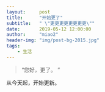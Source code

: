 ```yaml
---
layout:     post
title:      "开始更了"
subtitle:   " \"更更更更更更更更\""
date:       2019-05-12 12:00:00
author:     "miao2"
header-img: "img/post-bg-2015.jpg"
tags:
    - 生活
---
```


> “您好，更了。 ”


从今天起，开始更新。


